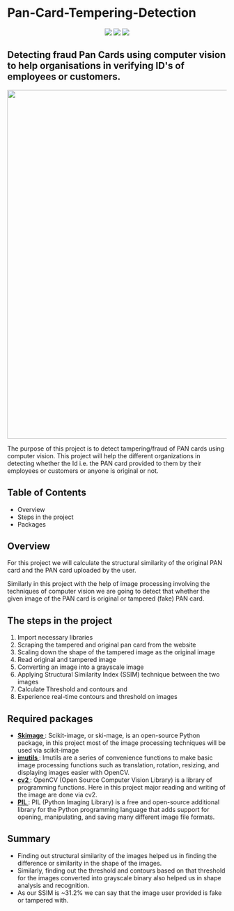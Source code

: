 # Pan-Card-Tempering-Detection

<p align="center">
  <img src="https://img.shields.io/badge/Machine%20Learning-brightgreen" />
  <img src="https://img.shields.io/badge/PYTHON%20-blue" />
  <img src="https://img.shields.io/badge/Computer%20%20Vision-brightgreen" />
</p>


## Detecting fraud Pan Cards using computer vision to help organisations in verifying ID's of employees or customers.


<p align="center">
<img src="https://www.nec.com/en/global/solutions/biometrics/img/face/face_header_sd.jpg" width="800px">
</p>
 


The purpose of this project is to detect tampering/fraud of PAN cards using computer vision. This project will help the different organizations in detecting whether the Id i.e. the PAN card provided to them by their employees or customers or anyone is original or not.
## Table of Contents
- Overview
- Steps in the project
- Packages


## Overview
For this project we will calculate the structural similarity of the original PAN card and the PAN card uploaded by the user. 
<!--   This is the soul of this project we will discuss it thoroughly later in this blog.-->

Similarly in this project with the help of image processing involving the techniques of computer vision we are going to detect that whether the given image of the PAN card is original or tampered (fake) PAN card.

## The steps in the project 
1. Import necessary libraries
2. Scraping the tampered and original pan card from the website
3. Scaling down the shape of the tampered image as the original image
4. Read original and tampered image
5. Converting an image into a grayscale image
6. Applying Structural Similarity Index (SSIM) technique between the two images
7. Calculate Threshold and contours and
8. Experience real-time contours and threshold on images


## Required packages

* <a href="https://scikit-image.org/docs/dev/api/skimage.html#:~:text=scikit%2Dimage%20(a.k.a.%20skimage%20),image%20processing%20and%20computer%20vision."> <b>Skimage </b> </a> : Scikit-image, or ski-mage, is an open-source Python package, in this project most of the image processing techniques will be used via scikit-image
* <a href= "https://github.com/PyImageSearch/imutils#:~:text=imutils-,A%20series%20of%20convenience%20functions%20to%20make%20basic%20image%20processing,Python%202.7%20and%20Python%203.">  <b>imutils </b> </a> : Imutils are a series of convenience functions to make basic image processing functions such as translation, rotation, resizing, and displaying images easier with OpenCV.
* <a href="https://pypi.org/project/opencv-python/"> <b>cv2 </b> </a> : OpenCV (Open Source Computer Vision Library) is a library of programming functions. Here in this project major reading and writing of the image are done via cv2.
* <a href="https://en.wikipedia.org/wiki/Python_Imaging_Library"> <b>PIL </b> </a> : PIL (Python Imaging Library) is a free and open-source additional library for the Python programming language that adds support for opening, manipulating, and saving many different image file formats.




## Summary

- Finding out structural similarity of the images helped us in finding the difference or similarity in the shape of the images.
- Similarly, finding out the threshold and contours based on that threshold for the images converted into grayscale binary also helped us in shape analysis and recognition.
- As our SSIM is ~31.2% we can say that the image user provided is fake or tampered with.
<!--
- Finally, we visualized the differences and similarities between the images by displaying the images with contours, difference, and threshold.
-->
